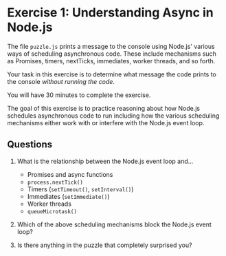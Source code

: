 # Exercise 1: Understanding Async in Node.js

The file `puzzle.js` prints a message to the console using
Node.js' various ways of scheduling asynchronous code. These
include mechanisms such as Promises, timers, nextTicks,
immediates, worker threads, and so forth.

Your task in this exercise is to determine what message the
code prints to the console *without running the code*.

You will have 30 minutes to complete the exercise.

The goal of this exercise is to practice reasoning about how
Node.js schedules asynchronous code to run including how the
various scheduling mechanisms either work with or interfere
with the Node.js event loop.

## Questions

1. What is the relationship between the Node.js event loop and...
   * Promises and async functions
   * `process.nextTick()`
   * Timers (`setTimeout()`, `setInterval()`)
   * Immediates (`setImmediate()`)
   * Worker threads
   * `queueMicrotask()`

2. Which of the above scheduling mechanisms block the Node.js
   event loop?

3. Is there anything in the puzzle that completely surprised you?
